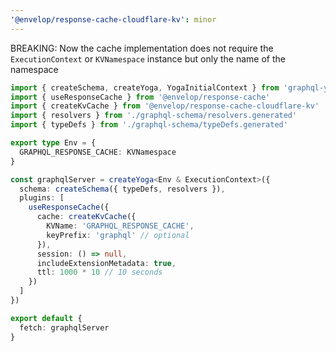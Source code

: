 ```yaml
---
'@envelop/response-cache-cloudflare-kv': minor
---
```


BREAKING: Now the cache implementation does not require the `ExecutionContext` or `KVNamespace`
instance but only the name of the namespace

```ts
import { createSchema, createYoga, YogaInitialContext } from 'graphql-yoga'
import { useResponseCache } from '@envelop/response-cache'
import { createKvCache } from '@envelop/response-cache-cloudflare-kv'
import { resolvers } from './graphql-schema/resolvers.generated'
import { typeDefs } from './graphql-schema/typeDefs.generated'

export type Env = {
  GRAPHQL_RESPONSE_CACHE: KVNamespace
}

const graphqlServer = createYoga<Env & ExecutionContext>({
  schema: createSchema({ typeDefs, resolvers }),
  plugins: [
    useResponseCache({
      cache: createKvCache({
        KVName: 'GRAPHQL_RESPONSE_CACHE',
        keyPrefix: 'graphql' // optional
      }),
      session: () => null,
      includeExtensionMetadata: true,
      ttl: 1000 * 10 // 10 seconds
    })
  ]
})

export default {
  fetch: graphqlServer
}
```
